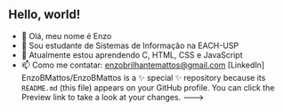 ## Hello, world!
- 👋 Olá, meu nome é Enzo
- 👀 Sou estudante de Sistemas de Informação na EACH-USP
- 🌱 Atualmente estou aprendendo C, HTML, CSS e JavaScript
- 📫 Como me contatar: enzobrilhantemattos@gmail.com [LinkedIn]
EnzoBMattos/EnzoBMattos is a ✨ special ✨ repository because its `README.md` (this file) appears on your GitHub profile.
You can click the Preview link to take a look at your changes.
--->
